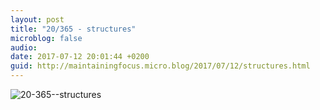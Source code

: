 ```yaml
---
layout: post
title: "20/365 - structures"
microblog: false
audio: 
date: 2017-07-12 20:01:44 +0200
guid: http://maintainingfocus.micro.blog/2017/07/12/structures.html
---
```

<div class="kg-card-markdown"><p><img src="/wp-content/uploads/2018/04/20-365--structures-1024x683.jpg" alt="20-365--structures"></p>
</div>
